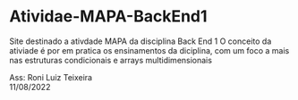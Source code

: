 # Atividae-MAPA-BackEnd1
Site destinado a ativdade MAPA da disciplina Back End 1
O conceito da ativiade é por em pratica os ensinamentos da diciplina, com um foco a mais nas estruturas condicionais e arrays multidimensionais 

Ass: Roni Luiz Teixeira  
             11/08/2022
